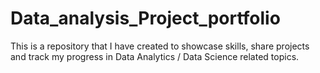 # Data_analysis_Project_portfolio
This is a repository that I have created to showcase skills, share projects and track my progress in Data Analytics / Data Science related topics. 
